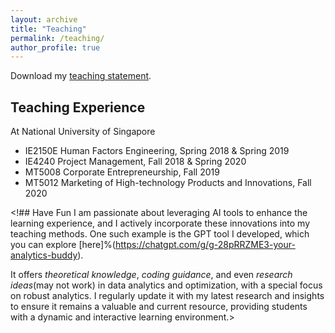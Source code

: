 ```yaml
---
layout: archive
title: "Teaching"
permalink: /teaching/
author_profile: true
---
```


Download my [teaching statement](/file/teaching.pdf).

## Teaching Experience 
At National University of Singapore
* IE2150E Human Factors Engineering, Spring 2018 & Spring 2019
* IE4240 Project Management, Fall 2018 & Spring 2020
* MT5008 Corporate Entrepreneurship, Fall 2019
* MT5012 Marketing of High-technology Products and Innovations, Fall 2020

<!## Have Fun
I am passionate about leveraging AI tools to enhance the learning experience, and I actively incorporate these innovations into my teaching methods. One such example is the GPT tool I developed, which you can explore [here]%(https://chatgpt.com/g/g-28pRRZME3-your-analytics-buddy). 

It offers _theoretical knowledge_, _coding guidance_, and even _research ideas_(may not work) in data analytics and optimization, with a special focus on robust analytics. I regularly update it with my latest research and insights to ensure it remains a valuable and current resource, providing students with a dynamic and interactive learning environment.>
